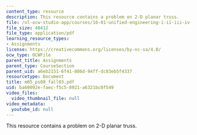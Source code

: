 ```yaml
---
content_type: resource
description: This resource contains a problem on 2-D planar truss.
file: /ol-ocw-studio-app/courses/16-01-unified-engineering-i-ii-iii-iv-fall-2005-spring-2006/ba60092efaecf5c58921a6321bc0f549_m05_ps08_fall03.pdf
file_size: 40412
file_type: application/pdf
learning_resource_types:
- Assignments
license: https://creativecommons.org/licenses/by-nc-sa/4.0/
ocw_type: OCWFile
parent_title: Assignments
parent_type: CourseSection
parent_uid: a6eb2151-6f41-806d-94ff-dc83eb5f4337
resourcetype: Document
title: m05_ps08_fall03.pdf
uid: ba60092e-faec-f5c5-8921-a6321bc0f549
video_files:
  video_thumbnail_file: null
video_metadata:
  youtube_id: null
---
```

This resource contains a problem on 2-D planar truss.